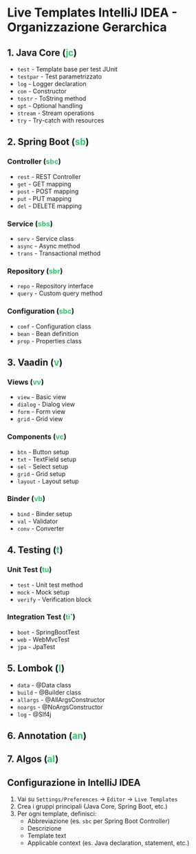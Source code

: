 # Live Templates IntelliJ IDEA - Organizzazione Gerarchica

## 1. Java Core (<span style="color:#2ecc71">jc</span>)
- `test` - Template base per test JUnit
- `testpar` - Test parametrizzato
- `log` - Logger declaration
- `con` - Constructor
- `tostr` - ToString method
- `opt` - Optional handling
- `stream` - Stream operations
- `try` - Try-catch with resources

## 2. Spring Boot (<span style="color:#2ecc71">sb</span>)
### Controller (<span style="color:#2ecc71">sbc</span>)
- `rest` - REST Controller
- `get` - GET mapping
- `post` - POST mapping
- `put` - PUT mapping
- `del` - DELETE mapping

### Service (<span style="color:#2ecc71">sbs</span>)
- `serv` - Service class
- `async` - Async method
- `trans` - Transactional method

### Repository (<span style="color:#2ecc71">sbr</span>)
- `repo` - Repository interface
- `query` - Custom query method

### Configuration (<span style="color:#2ecc71">sbc</span>)
- `conf` - Configuration class
- `bean` - Bean definition
- `prop` - Properties class

## 3. Vaadin (<span style="color:#2ecc71">v</span>)
### Views (<span style="color:#2ecc71">vv</span>)
- `view` - Basic view
- `dialog` - Dialog view
- `form` - Form view
- `grid` - Grid view

### Components (<span style="color:#2ecc71">vc</span>)
- `btn` - Button setup
- `txt` - TextField setup
- `sel` - Select setup
- `grid` - Grid setup
- `layout` - Layout setup

### Binder (<span style="color:#2ecc71">vb</span>)
- `bind` - Binder setup
- `val` - Validator
- `conv` - Converter

## 4. Testing (<span style="color:#2ecc71">t</span>)
### Unit Test (<span style="color:#2ecc71">tu</span>)
- `test` - Unit test method
- `mock` - Mock setup
- `verify` - Verification block

### Integration Test (<span style="color:#2ecc71">ti</span>`)
- `boot` - SpringBootTest
- `web` - WebMvcTest
- `jpa` - JpaTest

## 5. Lombok (<span style="color:#2ecc71">l</span>)
- `data` - @Data class
- `build` - @Builder class
- `allargs` - @AllArgsConstructor
- `noargs` - @NoArgsConstructor
- `log` - @Slf4j

## 6. Annotation (<span style="color:#2ecc71">an</span>)

## 7. Algos (<span style="color:#2ecc71">al</span>)

## Configurazione in IntelliJ IDEA

1. Vai su `Settings/Preferences` -> `Editor` -> `Live Templates`
2. Crea i gruppi principali (Java Core, Spring Boot, etc.)
3. Per ogni template, definisci:
    - Abbreviazione (es. `sbc` per Spring Boot Controller)
    - Descrizione
    - Template text
    - Applicable context (es. Java declaration, statement, etc.)

